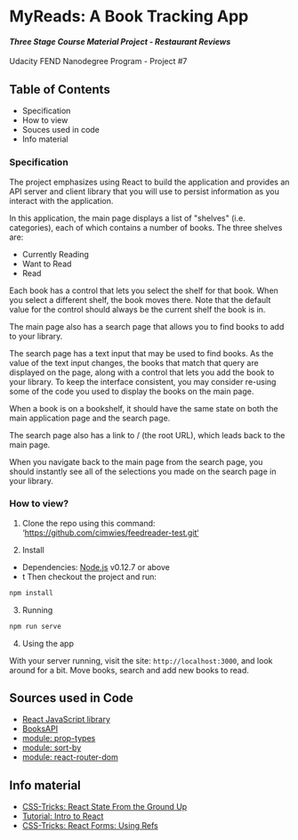 # MyReads: A Book Tracking App

#### _Three Stage Course Material Project - Restaurant Reviews_

Udacity FEND Nanodegree Program - Project #7

## Table of Contents

* Specification
* How to view
* Souces used in code
* Info material

### Specification

The project emphasizes using React to build the application and provides an API server and client library that you will use to persist information as you interact with the application. 

In this application, the main page displays a list of "shelves" (i.e. categories), each of which contains a number of books. The three shelves are:

* Currently Reading
* Want to Read
* Read

Each book has a control that lets you select the shelf for that book. When you select a different shelf, the book moves there. Note that the default value for the control should always be the current shelf the book is in.

The main page also has a search page that allows you to find books to add to your library.

The search page has a text input that may be used to find books. As the value of the text input changes, the books that match that query are displayed on the page, along with a control that lets you add the book to your library. To keep the interface consistent, you may consider re-using some of the code you used to display the books on the main page.

When a book is on a bookshelf, it should have the same state on both the main application page and the search page.

The search page also has a link to / (the root URL), which leads back to the main page.

When you navigate back to the main page from the search page, you should instantly see all of the selections you made on the search page in your library.




### How to view?

1. Clone the repo using this command:
‘https://github.com/cimwies/feedreader-test.git‘ 

2. Install
* Dependencies: [Node.js](https://nodejs.org/en/) v0.12.7 or above
* t
Then checkout the project and run:

```sh
npm install
```

3. Running

```sh
npm run serve
```
4. Using the app

With your server running, visit the site: `http://localhost:3000`, and look around for a bit. Move books, search and add new books to read.


## Sources used in Code

* [React JavaScript library](https://reactjs.org/)
* [BooksAPI](https://reactnd-books-api.udacity.com)
* [module: prop-types](https://reactjs.org/docs/typechecking-with-proptypes.html)
* [module: sort-by](https://www.npmjs.com/package/sort-by)
* [module: react-router-dom](https://www.npmjs.com/package/react-router-dom)


## Info material

* [CSS-Tricks: React State From the Ground Up](https://css-tricks.com/react-state-from-the-ground-up/)
* [Tutorial: Intro to React](https://reactjs.org/tutorial/tutorial.html)
* [CSS-Tricks: React Forms: Using Refs](https://css-tricks.com/react-forms-using-refs/)
